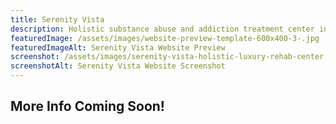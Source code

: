 ```yaml
---
title: Serenity Vista
description: Holistic substance abuse and addiction treatment center in Boquete, Panama
featuredImage: /assets/images/website-preview-template-600x400-3-.jpg
featuredImageAlt: Serenity Vista Website Preview
screenshot: /assets/images/serenity-vista-holistic-luxury-rehab-center.jpeg
screenshotAlt: Serenity Vista Website Screenshot
---
```

## More Info Coming Soon!